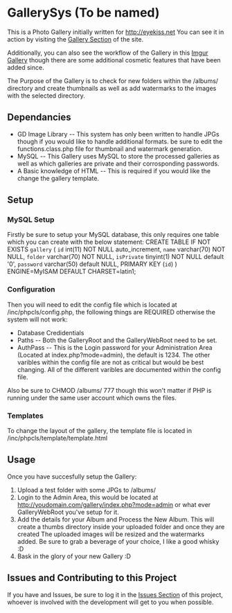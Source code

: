 GallerySys (To be named)
========================
This is a Photo Gallery initially written for http://eyekiss.net
You can see it in action by visiting the [Gallery Section](http://eyekiss.net/gallery/) of the site.

Additionally, you can also see the workflow of the Gallery in this [Imgur Gallery](http://imgur.com/a/twAHD) though there
are some additional cosmetic features that have been added since.

The Purpose of the Gallery is to check for new folders within the /albums/ directory and
create thumbnails as well as add watermarks to the images with the selected directory.


Dependancies
------------
* GD Image Library -- This system has only been written to handle JPGs though if you would like to handle additional formats.
  be sure to edit the functions.class.php file for thumbnail and watermark generation.
* MySQL -- This Gallery uses MySQL to store the processed galleries as well as which galleries are private and their corrosponding passwords.
* A Basic knowledge of HTML -- This is required if you would like the change the gallery template.

Setup
-----
### MySQL Setup
Firstly be sure to setup your MySQL database, this only requires one table which you can create with the below statement:
    CREATE TABLE IF NOT EXISTS `gallery` (
    `id` int(11) NOT NULL auto_increment,
    `name` varchar(70) NOT NULL,
    `folder` varchar(70) NOT NULL,
    `isPrivate` tinyint(1) NOT NULL default '0',
    `password` varchar(50) default NULL,
    PRIMARY KEY  (`id`)
    ) ENGINE=MyISAM  DEFAULT CHARSET=latin1;

### Configuration
Then you will need to edit the config file which is located at /inc/phpcls/config.php, the following things are REQUIRED otherwise the system will not work:
* Database Credidentials
* Paths -- Both the GalleryRoot and the GalleryWebRoot need to be set.
* AuthPass -- This is the Login password for your Administration Area (Located at index.php?mode=admin), the default is 1234.
The other varibles within the config file are not as critical but would be best changing. All of the different varibles are documented within the config file.

Also be sure to CHMOD /albums/ 777 though this won't matter if PHP is running under the same user account which owns the files.

### Templates
To change the layout of the gallery, the template file is located in /inc/phpcls/template/template.html

Usage
-----
Once you have succesfully setup the Gallery:
1. Upload a test folder with some JPGs to /albums/
2. Login to the Admin Area, this would be located at http://youdomain.com/gallery/index.php?mode=admin or what ever GalleryWebRoot you've setup for it.
3. Add the details for your Album and Process the New Album. This will create a thumbs directory inside your uploaded folder and once they are created
   The uploaded images will be resized and the watermarks added. Be sure to grab a beverage of your choice, I like a good whisky :D
4. Bask in the glory of your new Gallery :D

Issues and Contributing to this Project
----------------------------------------
If you have and Issues, be sure to log it in the [Issues Section](https://github.com/Datascribe/GallerySys/issues) of this project, whoever is involved with
the development will get to you when possible.